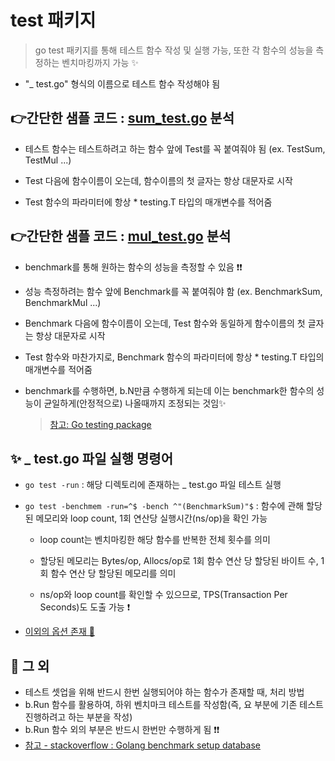# test 패키지
> go test 패키지를 통해 테스트 함수 작성 및 실행 가능, 또한 각 함수의 성능을 측정하는 벤치마킹까지 가능 ✨


+  "_ test.go" 형식의 이름으로 테스트 함수 작성해야 됨   

##  👉간단한 샘플 코드 : [sum_test.go](https://github.com/sujiny-tech/TIL/blob/main/programming/Golang/test/sum_test.go) **분석**    

   + 테스트 함수는 테스트하려고 하는 함수 앞에 Test를 꼭 붙여줘야 됨 (ex. TestSum, TestMul ...)    

   + Test 다음에 함수이름이 오는데, 함수이름의 첫 글자는 항상 대문자로 시작    

   + Test 함수의 파라미터에 항상 * testing.T 타입의 매개변수를 적어줌


## 👉간단한 샘플 코드 : [mul_test.go](https://github.com/sujiny-tech/TIL/blob/main/programming/Golang/test/mul_test.go) **분석**

   + benchmark를 통해 원하는 함수의 성능을 측정할 수 있음 ❗❗   

   + 성능 측정하려는 함수 앞에 Benchmark를 꼭 붙여줘야 함 (ex. BenchmarkSum, BenchmarkMul ...)

   + Benchmark 다음에 함수이름이 오는데, Test 함수와 동일하게 함수이름의 첫 글자는 항상 대문자로 시작

   + Test 함수와 마찬가지로, Benchmark 함수의 파라미터에 항상 * testing.T 타입의 매개변수를 적어줌
   
   + benchmark를 수행하면, b.N만큼 수행하게 되는데 이는 benchmark한 함수의 성능이 균일하게(안정적으로) 나올때까지 조정되는 것임✨
     > [참고: Go testing package](https://pkg.go.dev/testing#hdr-Benchmarks)

## ✨ **_ test.go 파일 실행 명령어** 

   + `go test -run` : 해당 디렉토리에 존재하는 _ test.go 파일 테스트 실행     

   + `go test -benchmem -run=^$ -bench ^"(BenchmarkSum)"$` : 함수에 관해 할당된 메모리와 loop count, 1회 연산당 실행시간(ns/op)을 확인 가능    

      + loop count는 벤치마킹한 해당 함수를 반복한 전체 횟수를 의미   

      + 할당된 메모리는 Bytes/op, Allocs/op로 1회 함수 연산 당 할당된 바이트 수, 1회 함수 연산 당 할당된 메모리를 의미    

      + ns/op와 loop count를 확인할 수 있으므로, TPS(Transaction Per Seconds)도 도출 가능 ❗

   + [이외의 옵션 존재 📄](https://pkg.go.dev/cmd/go/internal/test)

## 💫 **그 외** 
   + 테스트 셋업을 위해 반드시 한번 실행되어야 하는 함수가 존재할 때, 처리 방법 
   + b.Run 함수를 활용하여, 하위 벤치마크 테스트를 작성함(즉, 요 부분에 기존 테스트 진행하려고 하는 부분을 작성)
   + b.Run 함수 외의 부분은 반드시 한번만 수행하게 됨 ❗❗
   + [참고 - stackoverflow : Golang benchmark setup database](https://stackoverflow.com/questions/73782483/golang-benchmark-setup-database)
